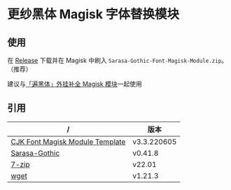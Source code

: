 # 更纱黑体 Magisk 字体替换模块

## 使用

在 [Release](https://github.com/Cccc-owo/Sarasa-Gothic-Magisk-Module/releases/latest) 下载并在 Magisk 中刷入 ```Sarasa-Gothic-Font-Magisk-Module.zip```。（推荐）

建议与[「遍黑体」外挂补全 Magisk 模块](https://github.com/Cccc-owo/Another-Plangothic-magisk-module)一起使用

## 引用

|/|版本|
|-|-|
|[CJK Font Magisk Module Template](https://github.com/lxgw/advanced-cjk-font-magisk-module-template)|v3.3.220605|
|[Sarasa-Gothic](https://github.com/be5invis/Sarasa-Gothic)|v0.41.8|
|[7-zip](https://7-zip.org/)|v22.01|
|[wget](https://eternallybored.org/misc/wget/)|v1.21.3|
